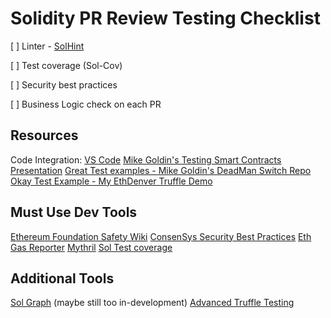 # Solidity PR Review Testing Checklist

[ ] Linter - [SolHint](https://github.com/protofire/solhint)

[ ] Test coverage (Sol-Cov)

[ ] Security best practices

[ ] Business Logic check on each PR

## Resources

Code Integration: [VS Code](https://github.com/juanfranblanco/vscode-solidity)
[Mike Goldin's Testing Smart Contracts Presentation](https://docs.google.com/presentation/d/1mMC9VkZCVn4L4YKLiWJjInaQEj2lQK-iag3lM7_vGtU/edit#slide=id.p22)
[Great Test examples - Mike Goldin's DeadMan Switch Repo](https://github.com/skmgoldin/dead-mans-switch/blob/master/test/Dead.js)
[Okay Test Example - My EthDenver Truffle Demo](https://github.com/iamchrissmith/ethDenverTruffleDemo/blob/master/test/changeName.test.js)

## Must Use Dev Tools

[Ethereum Foundation Safety Wiki](https://github.com/ethereum/wiki/wiki/Safety)
[ConsenSys Security Best Practices](https://github.com/ConsenSys/smart-contract-best-practices)
[Eth Gas Reporter](https://github.com/cgewecke/eth-gas-reporter)
[Mythril](https://github.com/ConsenSys/mythril)
[Sol Test coverage](https://0xproject.com/docs/sol-cov)

## Additional Tools

[Sol Graph](https://github.com/raineorshine/solgraph) (maybe still too in-development)
[Advanced Truffle Testing](https://medium.com/coinmonks/using-truffle-framework-in-an-advanced-way-7e32c11c97a9)
